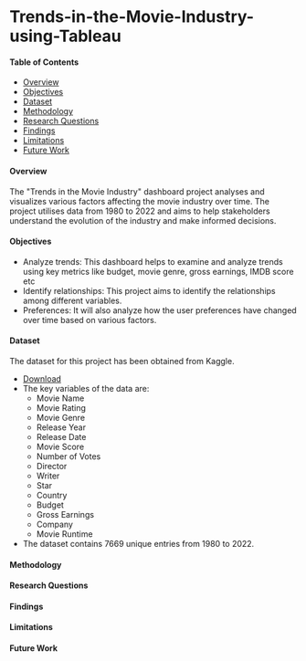 # Trends-in-the-Movie-Industry-using-Tableau
#### Table of Contents
- [Overview](#overview)
- [Objectives](#objectives)
- [Dataset](#dataset)
- [Methodology](#methodology)
- [Research Questions](#research-questions)
- [Findings](#findings)
- [Limitations](#limitations)
- [Future Work](#future-work)
  
#### Overview
The "Trends in the Movie Industry" dashboard project analyses and visualizes various factors affecting the movie industry over time. The project utilises data from 1980 to 2022 and aims to help stakeholders understand the evolution of the industry and make informed decisions.

#### Objectives
- Analyze trends: This dashboard helps to examine and analyze trends using key metrics like budget, movie genre, gross earnings, IMDB score etc
- Identify relationships: This project aims to identify the relationships among different variables.
- Preferences: It will also analyze how the user preferences have changed over time based on various factors.
   
#### Dataset
The dataset for this project has been obtained from Kaggle.
- [Download](https://www.kaggle.com/datasets/danielgrijalvas/movies/data)
- The key variables of the data are:
   - Movie Name
   - Movie Rating
   - Movie Genre
   - Release Year
   - Release Date
   - Movie Score
   - Number of Votes
   - Director
   - Writer
   - Star
   - Country
   - Budget
   - Gross Earnings
   - Company
   - Movie Runtime
- The dataset contains 7669 unique entries from 1980 to 2022.
  
#### Methodology
#### Research Questions
#### Findings
#### Limitations
#### Future Work
